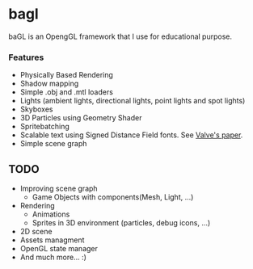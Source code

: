 # bagl
baGL is an OpengGL framework that I use for educational purpose.

### Features
- Physically Based Rendering
- Shadow mapping
- Simple .obj and .mtl loaders
- Lights (ambient lights, directional lights, point lights and spot lights)
- Skyboxes
- 3D Particles using Geometry Shader
- Spritebatching
- Scalable text using Signed Distance Field fonts. See [Valve's paper](http://www.valvesoftware.com/publications/2007/SIGGRAPH2007_AlphaTestedMagnification.pdf).
- Simple scene graph

## TODO
- Improving scene graph
    - Game Objects with components(Mesh, Light, ...)
- Rendering
    - Animations
    - Sprites in 3D environment (particles, debug icons, ...)
- 2D scene
- Assets managment
- OpenGL state manager
- And much more... :)
